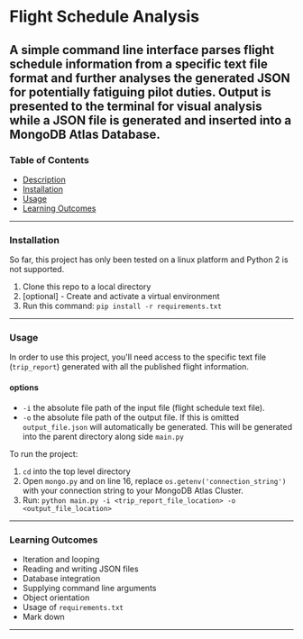 # Flight Schedule Analysis
A simple command line interface parses flight schedule information from 
a specific text file format and further analyses the generated JSON for 
potentially fatiguing pilot duties. Output is presented to the terminal for
visual analysis while a JSON file is generated and inserted into a MongoDB Atlas
Database.
---
### Table of Contents

-   [Description](#Description)
-   [Installation](#Installation)
-   [Usage](#Usage)
-   [Learning Outcomes](#Learning-Outcomes)
---

### Installation
So far, this project has only been tested on a linux platform and Python 2 is not supported.
1. Clone this repo to a local directory
2. [optional] - Create and activate a virtual environment
3. Run this command: `pip install -r requirements.txt`
---

### Usage
In order to use this project, you'll need access to the specific text file
(`trip_report`) generated with all the published flight information.

#### options
- `-i` the absolute file path of the input file (flight schedule text file).
- `-o` the absolute file path of the output file. If this is omitted `output_file.json` will
automatically be generated. This will be generated into the parent directory along side `main.py`

To run the project:
1. `cd` into the top level directory
2. Open `mongo.py` and on line 16, replace `os.getenv('connection_string')` with your
connection string to your MongoDB Atlas Cluster.
3. Run: `python main.py -i <trip_report_file_location> -o <output_file_location>`
---
### Learning Outcomes
- Iteration and looping
- Reading and writing JSON files
- Database integration
- Supplying command line arguments
- Object orientation
- Usage of `requirements.txt`
- Mark down
---